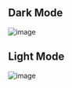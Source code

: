 ## Dark Mode
![image](https://github.com/MartinMohammed/Clima/assets/81469658/725e282e-852d-40b3-a26f-795d9ae1f4d3)

## Light Mode
![image](https://github.com/MartinMohammed/Clima/assets/81469658/91cc12d4-2ef7-44cd-97e6-7a33afd1a3eb)

